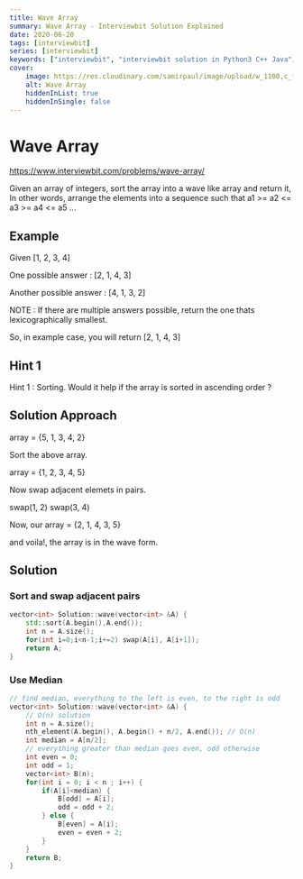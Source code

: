 ```yaml
---
title: Wave Array
summary: Wave Array - Interviewbit Solution Explained
date: 2020-06-20
tags: [interviewbit]
series: [interviewbit]
keywords: ["interviewbit", "interviewbit solution in Python3 C++ Java", "Wave Array Solution Explained"]
cover:
    image: https://res.cloudinary.com/samirpaul/image/upload/w_1100,c_fit,co_rgb:FFFFFF,l_text:Arial_75_bold:Wave Array - Solution Explained/problem-solving.webp
    alt: Wave Array
    hiddenInList: true
    hiddenInSingle: false
---
```


# Wave Array

https://www.interviewbit.com/problems/wave-array/

Given an array of integers, sort the array into a wave like array and return it, 
In other words, arrange the elements into a sequence such that a1 >= a2 <= a3 >= a4 <= a5 ...

## Example

Given [1, 2, 3, 4]

One possible answer : [2, 1, 4, 3]

Another possible answer : [4, 1, 3, 2]

NOTE : If there are multiple answers possible, return the one thats lexicographically smallest. 

So, in example case, you will return [2, 1, 4, 3] 

## Hint 1

Hint 1 : Sorting. 
Would it help if the array is sorted in ascending order ?

## Solution Approach

array = {5, 1, 3, 4, 2}

Sort the above array. 

array = {1, 2, 3, 4, 5}

Now swap adjacent elemets in pairs.

swap(1, 2)
swap(3, 4)

Now, our array = {2, 1, 4, 3, 5}

and voila!, the array is in the wave form.


## Solution


### Sort and swap adjacent pairs

```cpp
vector<int> Solution::wave(vector<int> &A) {
    std::sort(A.begin(),A.end());
    int n = A.size();
    for(int i=0;i<n-1;i+=2) swap(A[i], A[i+1]);
    return A;
}

```

### Use Median

```cpp
// find median, everything to the left is even, to the right is odd
vector<int> Solution::wave(vector<int> &A) {
    // O(n) solution
    int n = A.size();
    nth_element(A.begin(), A.begin() + n/2, A.end()); // O(n)
    int median = A[n/2];
    // everything greater than median goes even, odd otherwise
    int even = 0;
    int odd = 1;
    vector<int> B(n);
    for(int i = 0; i < n ; i++) {
        if(A[i]<median) {
            B[odd] = A[i];
            odd = odd + 2;
        } else {
            B[even] = A[i];
            even = even + 2;  
        }
    }
    return B;
}
```
